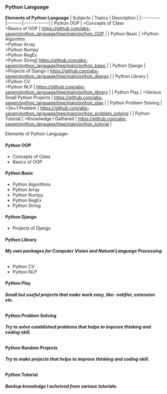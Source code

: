 ### **Python Language**

**Elements of Python Language**
| Subjects | Topics | Description |
|:---------|:-------|:------------|
| Python OOP | >Concepts of Class<br> >Basics of OOP | https://github.com/abs-sayem/python_language/tree/main/python_OOP |
| Python Basic | >Python Algorithm<br> >Python Array<br> >Python Numpy<br> >Python RegEx<br> >Python String| https://github.com/abs-sayem/python_language/tree/main/python_basic |
| Python Django | >Projects of Django | https://github.com/abs-sayem/python_language/tree/main/python_django |
| Python Library | >Python CV<br> >Python NLP | https://github.com/abs-sayem/python_language/tree/main/python_library |
| Python Play | >Various Small Python Projects | https://github.com/abs-sayem/python_language/tree/main/python_play |
| Python Problem Solving | >3n+1 Problem | https://github.com/abs-sayem/python_language/tree/main/python_problem_solving |
| Python Tutorial | >Knowlwdge I Gathered | https://github.com/abs-sayem/python_language/tree/main/python_tutorial |

Elements of Python Language-
#### **Python OOP**
* Concepts of Class
* Basics of OOP
#### **Python Basic**
* Python Algorithms
* Python Array
* Python Numpy
* Python RegEx
* Python String
#### **Python Django**
* Projects of Django
#### **Python Library**
###### **My own packages for Computer Vision and Natural Language Processing**
* Python CV
* Python NLP
#### **Python Play**
###### **Small but useful projects that make work easy, like- notifier, extension etc.**
#### **Python Problem Solving**
###### **Try to solve established problems that helps to improve thinking and coding skill.**
#### **Python Random Projects**
###### **Try to make projects that helps to improve thinking and coding skill.**
#### **Python Tutorial**
###### **Backup knowledge I acheived from various tutorials.**